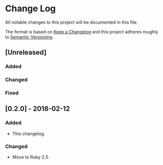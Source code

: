 # Change Log
All notable changes to this project will be documented in this file.

The format is based on [Keep a Changelog](http://keepachangelog.com/)
and this project adheres roughly to [Semantic Versioning](http://semver.org/).


## [Unreleased]
### Added
### Changed
### Fixed

## [0.2.0] - 2018-02-12
### Added
- This changelog.
### Changed
- Move to Ruby 2.5.
